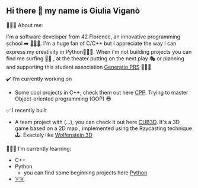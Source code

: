 ## Hi there 👋 my name is Giulia Viganò

  🙇🏽‍♀️​ About me:

  I'm a software developer from 42 Florence, an innovative programming school ➡️ [​👩🏽‍💻​](https://42firenze.it/).
  I'm a huge fan of C/C++ but I appreciate the way I can express my creativity in Python🧘🏽‍♀️​. When i'm not building projects you can find me
  surfing 🏄‍♀️​ , at the theater putting on the next play 🎭​ or planning and supporting this student association [Generatio PRS](https://www.instagram.com/genprs/) 🙋🏽‍♀️​
  
  ✔️​ I’m currently working on
  
  - Some cool projects in C++, check them out here [CPP](https://github.com/giuliavigano/Cplus). Trying to master Object-oriented programming (OOP) 😎​
    
   ✅​ I recently built
   
   - A team project with (...), you can check it out here [CUB3D](https://github.com/giuliavigano/CUB3D). It's a 3D game based on a 2D map , implemented using the Raycasting technique 🕹️​. Exactely like [Wolfenstein 3D](https://wolfenstein.fandom.com/wiki/Wolfenstein_3D)

👩🏽‍🏫​ I’m currently learning:

  - C++
  - Python
    - you can find some beginning projects here [Python](https://github.com/giuliavigano/Python/tree/main/Python%20Projects)
  - [🇫🇷](https://it.duolingo.com/learn)

